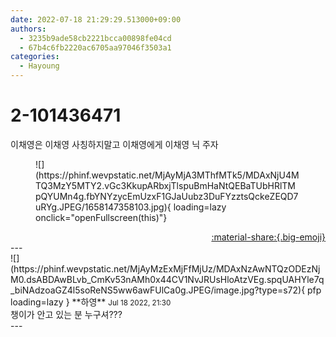 ```yaml
---
date: 2022-07-18 21:29:29.513000+09:00
authors:
  - 3235b9ade58cb2221bcca00898fe04cd
  - 67b4c6fb2220ac6705aa97046f3503a1
categories:
  - Hayoung
---
```


# 2-101436471

<div class="post-container" markdown="1">
<div class="content-container md-sidebar__scrollwrap" markdown="1">

이채영은 이채영 사칭하지말고 이채영에게 이채영 닉 주자
<figure markdown="1">
![](https://phinf.wevpstatic.net/MjAyMjA3MThfMTk5/MDAxNjU4MTQ3MzY5MTY2.vGc3KkupARbxjTlspuBmHaNtQEBaTUbHRlTMpQYUMn4g.fbYNYzycEmUzxF1GJaUubz3DuFYzztsQckeZEQD7uRYg.JPEG/1658147358103.jpg){ loading=lazy onclick="openFullscreen(this)"}
</figure>


</div>
</div>

<div style="text-align: right;" markdown="1">
<a href="https://weverse.io/fromis9/fanpost/2-101436471" style="text-align: right;">:material-share:{.big-emoji}</a>
</div>
---

<div class="comments-container md-sidebar__scrollwrap" markdown="1">
<div class="comment" markdown="1">
<div class='id-container' markdown="1">
![](https://phinf.wevpstatic.net/MjAyMzExMjFfMjUz/MDAxNzAwNTQzODEzNjM0.dsABDAwBLvb_CmKv53nAMh0x44CV1NvJRUsHloAtzVEg.spqUAHYle7q_biNAdzoaGZ4l5soReNS5ww6awFUlCa0g.JPEG/image.jpg?type=s72){ pfp loading=lazy }
**<span class="artist">하영</span>** <small>Jul 18 2022, 21:30</small><br>
</div>
<div class='comment-body' markdown="1">
챙이가 안고 있는 분 누구셔???
</div>
</div>
</div>
---
